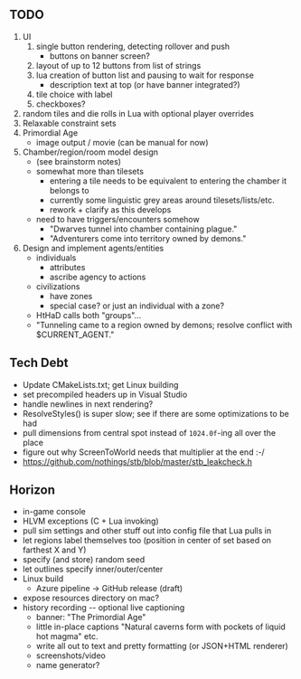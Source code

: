 ## TODO
1. UI
    1. single button rendering, detecting rollover and push
        - buttons on banner screen?
    2. layout of up to 12 buttons from list of strings
    3. lua creation of button list and pausing to wait for response
        - description text at top (or have banner integrated?)
    4. tile choice with label
    5. checkboxes? 
2. random tiles and die rolls in Lua with optional player overrides
3. Relaxable constraint sets
4. Primordial Age
    - image output / movie (can be manual for now)
5. Chamber/region/room model design
    - (see brainstorm notes)
    - somewhat more than tilesets
        - entering a tile needs to be equivalent to entering the chamber it belongs to
        - currently some linguistic grey areas around tilesets/lists/etc. 
        - rework + clarify as this develops
    - need to have triggers/encounters somehow
        - "Dwarves tunnel into chamber containing plague."
        - "Adventurers come into territory owned by demons."
6. Design and implement agents/entities
    - individuals
        - attributes
        - ascribe agency to actions
    - civilizations
        - have zones
        - special case? or just an individual with a zone?
    - HtHaD calls both "groups"...
    - "Tunneling came to a region owned by demons; resolve conflict with $CURRENT_AGENT."

## Tech Debt
* Update CMakeLists.txt; get Linux building
* set precompiled headers up in Visual Studio
* handle newlines in next rendering?
* ResolveStyles() is super slow; see if there are some optimizations to be had
* pull dimensions from central spot instead of `1024.0f`-ing all over the place
* figure out why ScreenToWorld needs that multiplier at the end :-/ 
* https://github.com/nothings/stb/blob/master/stb_leakcheck.h

## Horizon
* in-game console
* HLVM exceptions (C + Lua invoking)
* pull sim settings and other stuff out into config file that Lua pulls in
* let regions label themselves too (position in center of set based on farthest X and Y)
* specify (and store) random seed
* let outlines specify inner/outer/center
* Linux build
    - Azure pipeline -> GitHub release (draft)
* expose resources directory on mac?
* history recording -- optional live captioning
    - banner: "The Primordial Age"
    - little in-place captions "Natural caverns form with pockets of liquid hot magma" etc.
    - write all out to text and pretty formatting (or JSON+HTML renderer)
    - screenshots/video
    - name generator?

